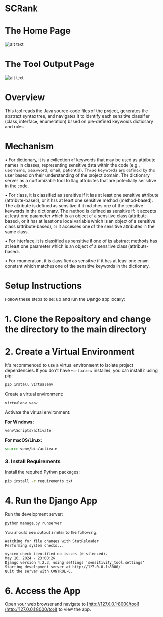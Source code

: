 # SCRank

# The Home Page
![alt text](https://github.com/user-attachments/assets/59d4ace1-4745-4708-840d-52f62581d6c6)

# The Tool Output Page
![alt text](https://github.com/user-attachments/assets/565b6261-c3ea-454c-ba75-464cede4ed5a)

# Overview
This tool reads the Java source-code files of the project, generates the abstract syntax tree, and navigates it to identify each sensitive classifier (class, interface, enumeration) based on pre-defined keywords dictionary and rules.

# Mechanism
•	For dictionary, it is a collection of keywords that may be used as attribute names in classes, representing sensitive data within the code (e.g., username, password, email, patientId). These keywords are defined by the user based on their understanding of the project domain. The dictionary serves as a customizable tool to flag attributes that are potentially sensitive in the code.

•	For class, it is classified as sensitive if it has at least one sensitive attribute (attribute-based), or it has at least one sensitive method (method-based). The attribute is defined as sensitive if it matches one of the sensitive keywords in the dictionary. The method is defined as sensitive if: it accepts at least one parameter which is an object of a sensitive class (attribute-based), or it has at least one local variable which is an object of a sensitive class (attribute-based), or it accesses one of the sensitive attributes in the same class.

•	For interface, it is classified as sensitive if one of its abstract methods has at least one parameter which is an object of a sensitive class (attribute-based).

•	For enumeration, it is classified as sensitive if it has at least one enum constant which matches one of the sensitive keywords in the dictionary.

# Setup Instructions

Follow these steps to set up and run the Django app locally:

# 1. Clone the Repository and change the directory to the main directory 


# 2. Create a Virtual Environment

It's recommended to use a virtual environment to isolate project dependencies. If you don't have `virtualenv` installed, you can install it using pip:

```bash
pip install virtualenv
```

Create a virtual environment:

```bash
virtualenv venv
```

Activate the virtual environment:

**For Windows:**

```bash
venv\Scripts\activate
```

**For macOS/Linux:**

```bash
source venv/bin/activate
```

### 3. Install Requirements

Install the required Python packages:

```bash
pip install -r requirements.txt
```

# 4. Run the Django App

Run the development server:

```bash
python manage.py runserver
```

You should see output similar to the following:

```
Watching for file changes with StatReloader
Performing system checks...

System check identified no issues (0 silenced).
May 10, 2024 - 23:00:26
Django version 4.2.3, using settings 'sensitivity_tool.settings'
Starting development server at http://127.0.0.1:8000/
Quit the server with CONTROL-C.
```


# 6. Access the App

Open your web browser and navigate to [http://127.0.0.1:8000/tool](http://127.0.0.1:8000/tool) to view the app.

```
